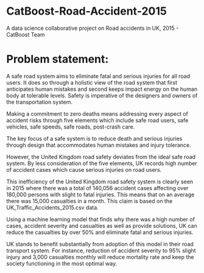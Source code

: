 # CatBoost-Road-Accident-2015
A data science collaborative project on Road accidents in UK, 2015  - CatBoost Team

# Problem statement: 
A safe road system aims to eliminate fatal and serious injuries for all road users. It does so through a holistic view of the road system that first anticipates human mistakes and second keeps impact energy on the human body at tolerable levels. Safety is imperative of the designers and owners of the transportation system.

Making a commitment to zero deaths means addressing every aspect of accident risks through five elements which include safe road users, safe vehicles, safe speeds, safe roads, post-crash care.

The key focus of a safe system is to reduce death and serious injuries through design that accommodates human mistakes and injury tolerance.

However, the United Kingdom road safety deviates from the ideal safe road system. By less consideration of the five elements, UK records high number of accident cases which cause serious injuries on road users.

This inefficiency of the United Kingdom road safety system is clearly seen in 2015 where there was a total of 140,056 accident cases affecting over 180,000 persons with slight to fatal injuries. This means that on an average there was 15,000 casualties in a month. This claim is based on the UK_Traffic_Accidents_2015.csv data.

Using a machine learning model that finds why there was a high number of cases, accident severity and casualties as well as provide solutions, UK can reduce the casualties by over 50% and eliminate fatal and serious injuries.

UK stands to benefit substantially from adoption of this model in their road transport system. For instance, reduction of accident severity to 95% slight injury and 3,000 casualties monthly will reduce mortality rate and keep the society functioning in the most optimal way.

